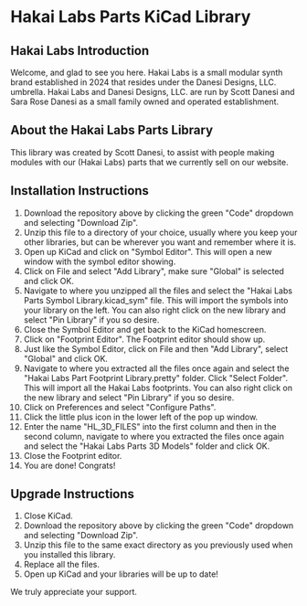 # Hakai Labs Parts KiCad Library

## Hakai Labs Introduction
Welcome, and glad to see you here. Hakai Labs is a small modular synth brand established in 2024 that resides under the Danesi Designs, LLC. umbrella. Hakai Labs and Danesi Designs, LLC. are run by Scott Danesi and Sara Rose Danesi as a small family owned and operated establishment.

## About the Hakai Labs Parts Library
This library was created by Scott Danesi, to assist with people making modules with our (Hakai Labs) parts that we currently sell on our website.

## Installation Instructions
1. Download the repository above by clicking the green "Code" dropdown and selecting "Download Zip".
2. Unzip this file to a directory of your choice, usually where you keep your other libraries, but can be wherever you want and remember where it is.
3. Open up KiCad and click on "Symbol Editor".  This will open a new window with the symbol editor showing. 
4. Click on File and select "Add Library", make sure "Global" is selected and click OK.
5. Navigate to where you unzipped all the files and select the "Hakai Labs Parts Symbol Library.kicad_sym" file.  This will import the symbols into your library on the left.  You can also right click on the new library and select "Pin Library" if you so desire.
6. Close the Symbol Editor and get back to the KiCad homescreen.
7. Click on "Footprint Editor".  The Footprint editor should show up.
8. Just like the Symbol Editor, click on File and then "Add Library", select "Global" and click OK.
9. Navigate to where you extracted all the files once again and select the "Hakai Labs Part Footprint Library.pretty" folder.  Click "Select Folder".  This will import all the Hakai Labs footprints. You can also right click on the new library and select "Pin Library" if you so desire.
10. Click on Preferences and select "Configure Paths".
11. Click the little plus icon in the lower left of the pop up window.
12. Enter the name "HL_3D_FILES" into the first column and then in the second column, navigate to where you extracted the files once again and select the "Hakai Labs Parts 3D Models" folder and click OK.
13. Close the Footprint editor.
14. You are done!  Congrats!

## Upgrade Instructions
1. Close KiCad.
2. Download the repository above by clicking the green "Code" dropdown and selecting "Download Zip".
3. Unzip this file to the same exact directory as you previously used when you installed this library.
4. Replace all the files.
5. Open up KiCad and your libraries will be up to date!

We truly appreciate your support.